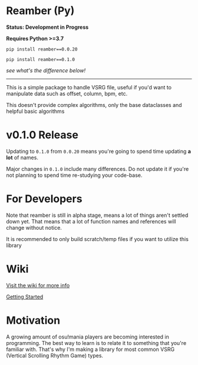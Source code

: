 # Reamber (Py)

**Status: Development in Progress**

**Requires Python >=3.7**

`pip install reamber==0.0.20`

`pip install reamber==0.1.0`

*see what's the difference below!*

------

This is a simple package to handle VSRG file, useful if you'd want to manipulate data
such as offset, column, bpm, etc.

This doesn't provide complex algorithms, only the base dataclasses and helpful basic
algorithms

# v0.1.0 Release

Updating to `0.1.0` from `0.0.20` means you're going to spend time updating **a lot** of names.

Major changes in `0.1.0` include many differences. Do not update it if you're not 
planning to spend time re-studying your code-base.

# For Developers

Note that reamber is still in alpha stage, means a lot of things aren't settled down
yet. That means that a lot of function names and references will change without notice.

It is recommended to only build scratch/temp files if you want to utilize this library

# Wiki

[Visit the wiki for more info](https://eve-ning.github.io/reamberPy/index.html)

[Getting Started](https://eve-ning.github.io/reamberPy/info/gettingStarted.html)

# Motivation

A growing amount of osu!mania players are becoming interested in programming.
The best way to learn is to relate it to something that you're familiar with.
That's why I'm making a library for most common VSRG (Vertical Scrolling Rhythm Game)
types.
